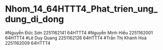 # Nhom_14_64HTTT4_Phat_trien_ung_dung_di_dong
#Nguyễn Đức Sơn 	    2251162141	64HTTT4
#Nguyễn Minh Hiếu	    2251162001	64HTTT4 
#Lê Duy Quang	        2251162126	64HTTT4 
#Trần Thị Khánh Hoà	  2251162009	64HTTT4 
